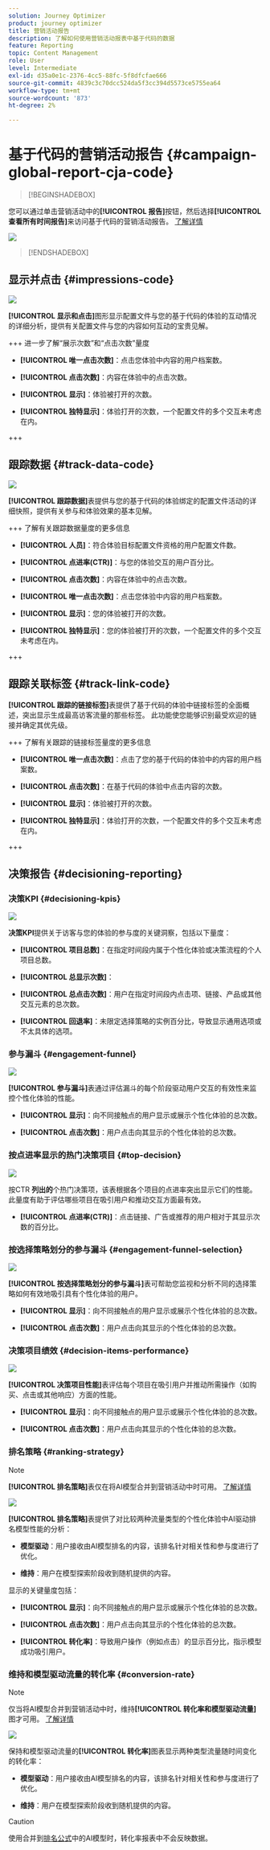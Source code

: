 ```yaml
---
solution: Journey Optimizer
product: journey optimizer
title: 营销活动报告
description: 了解如何使用营销活动报表中基于代码的数据
feature: Reporting
topic: Content Management
role: User
level: Intermediate
exl-id: d35a0e1c-2376-4cc5-88fc-5f8dfcfae666
source-git-commit: 4839c3c70dcc524da5f3cc394d5573ce5755ea64
workflow-type: tm+mt
source-wordcount: '873'
ht-degree: 2%

---
```


# 基于代码的营销活动报告 {#campaign-global-report-cja-code}

>[!BEGINSHADEBOX]

您可以通过单击营销活动中的&#x200B;**[!UICONTROL 报告]**&#x200B;按钮，然后选择&#x200B;**[!UICONTROL 查看所有时间报告]**&#x200B;来访问基于代码的营销活动报告。 [了解详情](report-gs-cja.md)

![](assets/report-access.png)

>[!ENDSHADEBOX]

## 显示并点击 {#impressions-code}

![](assets/code-based-display-campaign.png)

**[!UICONTROL 显示和点击]**&#x200B;图形显示配置文件与您的基于代码的体验的互动情况的详细分析，提供有关配置文件与您的内容如何互动的宝贵见解。

+++ 进一步了解“展示次数”和“点击次数”量度

* **[!UICONTROL 唯一点击次数]**：点击您体验中内容的用户档案数。

* **[!UICONTROL 点击次数]**：内容在体验中的点击次数。

* **[!UICONTROL 显示]**：体验被打开的次数。

* **[!UICONTROL 独特显示]**：体验打开的次数，一个配置文件的多个交互未考虑在内。

+++

## 跟踪数据 {#track-data-code}

![](assets/code-based-tracking-data-campaign.png)

**[!UICONTROL 跟踪数据]**&#x200B;表提供与您的基于代码的体验绑定的配置文件活动的详细快照，提供有关参与和体验效果的基本见解。

+++ 了解有关跟踪数据量度的更多信息

* **[!UICONTROL 人员]**：符合体验目标配置文件资格的用户配置文件数。

* **[!UICONTROL 点进率(CTR)]**：与您的体验交互的用户百分比。

* **[!UICONTROL 点击次数]**：内容在体验中的点击次数。

* **[!UICONTROL 唯一点击次数]**：点击您体验中内容的用户档案数。

* **[!UICONTROL 显示]**：您的体验被打开的次数。

* **[!UICONTROL 独特显示]**：您的体验被打开的次数，一个配置文件的多个交互未考虑在内。

+++

## 跟踪关联标签 {#track-link-code}

**[!UICONTROL 跟踪的链接标签]**&#x200B;表提供了基于代码的体验中链接标签的全面概述，突出显示生成最高访客流量的那些标签。 此功能使您能够识别最受欢迎的链接并确定其优先级。

+++ 了解有关跟踪的链接标签量度的更多信息

* **[!UICONTROL 唯一点击次数]**：点击了您的基于代码的体验中的内容的用户档案数。

* **[!UICONTROL 点击次数]**：在基于代码的体验中点击内容的次数。

* **[!UICONTROL 显示]**：体验被打开的次数。

* **[!UICONTROL 独特显示]**：体验打开的次数，一个配置文件的多个交互未考虑在内。

+++

## 决策报告 {#decisioning-reporting}

### 决策KPI {#decisioning-kpis}

![](assets/cja-decisioning-kpis.png)

**决策KPI**&#x200B;提供关于访客与您的体验的参与度的关键洞察，包括以下量度：

* **[!UICONTROL 项目总数]**：在指定时间段内属于个性化体验或决策流程的个人项目总数。

* **[!UICONTROL 总显示次数]**：

* **[!UICONTROL 总点击次数]**：用户在指定时间段内点击项、链接、产品或其他交互元素的总次数。

* **[!UICONTROL 回退率]**：未限定选择策略的实例百分比，导致显示通用选项或不太具体的选项。

### 参与漏斗 {#engagement-funnel}

![](assets/cja-engagement-funnel.png)

**[!UICONTROL 参与漏斗]**&#x200B;表通过评估漏斗的每个阶段驱动用户交互的有效性来监控个性化体验的性能。

* **[!UICONTROL 显示]**：向不同接触点的用户显示或展示个性化体验的总次数。

* **[!UICONTROL 点击次数]**：用户点击向其显示的个性化体验的总次数。

### 按点进率显示的热门决策项目 {#top-decision}

![](assets/cja-top-decisions-ctr.png)

按CTR **列出的**&#x200B;个热门决策项，该表根据各个项目的点进率突出显示它们的性能。 此量度有助于评估哪些项目在吸引用户和推动交互方面最有效。

* **[!UICONTROL 点进率(CTR)]**：点击链接、广告或推荐的用户相对于其显示次数的百分比。

### 按选择策略划分的参与漏斗 {#engagement-funnel-selection}

![](assets/cja-engagement-funnel-selection.png)

**[!UICONTROL 按选择策略划分的参与漏斗]**&#x200B;表可帮助您监视和分析不同的选择策略如何有效地吸引具有个性化体验的用户。

* **[!UICONTROL 显示]**：向不同接触点的用户显示或展示个性化体验的总次数。

* **[!UICONTROL 点击次数]**：用户点击向其显示的个性化体验的总次数。

### 决策项目绩效 {#decision-items-performance}

![](assets/cja-decisioning-item-performance.png)

**[!UICONTROL 决策项目性能]**&#x200B;表评估每个项目在吸引用户并推动所需操作（如购买、点击或其他响应）方面的性能。

* **[!UICONTROL 显示]**：向不同接触点的用户显示或展示个性化体验的总次数。

* **[!UICONTROL 点击次数]**：用户点击向其显示的个性化体验的总次数。

### 排名策略 {#ranking-strategy}

>[!NOTE]
>
>**[!UICONTROL 排名策略]**&#x200B;表仅在将AI模型合并到营销活动中时可用。 [了解详情](../experience-decisioning/ranking.md)

![](assets/cja-decision-ranking-strategy.png)

**[!UICONTROL 排名策略]**&#x200B;表提供了对比较两种流量类型的个性化体验中AI驱动排名模型性能的分析：

* **模型驱动**：用户接收由AI模型排名的内容，该排名针对相关性和参与度进行了优化。

* **维持**：用户在模型探索阶段收到随机提供的内容。

显示的关键量度包括：

* **[!UICONTROL 显示]**：向不同接触点的用户显示或展示个性化体验的总次数。

* **[!UICONTROL 点击次数]**：用户点击向其显示的个性化体验的总次数。

* **[!UICONTROL 转化率]**：导致用户操作（例如点击）的显示百分比，指示模型成功吸引用户。

### 维持和模型驱动流量的转化率 {#conversion-rate}

>[!NOTE]
>
>仅当将AI模型合并到营销活动中时，维持&#x200B;**[!UICONTROL 转化率和模型驱动流量]**&#x200B;图才可用。 [了解详情](../experience-decisioning/ranking.md)

![](assets/cja-decisioning-conversion.png)

保持和模型驱动流量的&#x200B;**[!UICONTROL 转化率]**&#x200B;图表显示两种类型流量随时间变化的转化率：

* **模型驱动**：用户接收由AI模型排名的内容，该排名针对相关性和参与度进行了优化。

* **维持**：用户在模型探索阶段收到随机提供的内容。

>[!CAUTION]
>
>使用合并到[排名公式](../experience-decisioning/exd-ranking-formulas.md#create-ranking-formula)中的AI模型时，转化率报表中不会反映数据。
